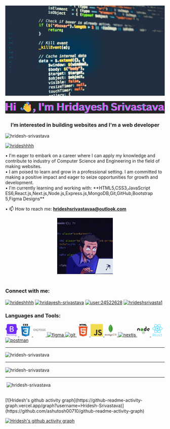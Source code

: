 ![logo](https://github.com/Hridesh-Srivastava/Hridesh-Srivastava/blob/main/Copy%20of%20Grey%20minimalist%20business%20project%20presentation%20%20(2).gif)
<br>
<!--<h1 align="center">Hi 👋, I'm Hridayesh Srivastava</h1>-->
<div align="center"> <img width="600" src="./name-intro.png" alt="intro"/> </div>
<h3 align="center">I’m interested in building websites and I'm a web developer</h3>

<p align="left"> <img src="https://komarev.com/ghpvc/?username=hridesh-srivastava&label=Profile%20views&color=0e75b6&style=flat" alt="hridesh-srivastava" /> </p>

<p align="left"> <a href="https://twitter.com/hrideshhhh" target="blank"><img src="https://img.shields.io/twitter/follow/hrideshhhh?logo=twitter&style=for-the-badge" alt="hrideshhhh" /></a> </p>
• I'm eager to embark on a career where I can apply my knowledge and contribute to industry of Computer Science and Engineering in the field of making websites. <br>
• I am poised to learn and grow in a professional setting. I am committed to making a positive impact and eager to seize opportunities for growth and development. <br>
• I'm currently learning and working with: **HTML5,CSS3,JavaScript ES6,React.js,Next.js,Node.js,Express.js,MongoDB,Git,GitHub,Bootstrap 5,Figma Designs**

• 📫 How to reach me: **hrideshsrivastavaa@outlook.com**
<br>
<div align="center"> <img alt="code gify" width="35%" src="./200w.gif" /> </div>
<br>
<h3 align="left">Connect with me:</h3> 
<p align="left">
<a href="https://twitter.com/hrideshhhh" target="blank"><img align="center" src="https://raw.githubusercontent.com/rahuldkjain/github-profile-readme-generator/master/src/images/icons/Social/twitter.svg" alt="hrideshhhh" height="30" width="40" /></a>
<a href="https://www.linkedin.com/in/hridayesh-srivastava-9575901bb/" target="blank"><img align="center" src="https://raw.githubusercontent.com/rahuldkjain/github-profile-readme-generator/master/src/images/icons/Social/linked-in-alt.svg" alt="hridayesh-srivastava" height="30" width="40" /></a>
<a href="https://stackoverflow.com/users/24522628/hridesh-srivastava?tab=profile" target="blank"><img align="center" src="https://raw.githubusercontent.com/rahuldkjain/github-profile-readme-generator/master/src/images/icons/Social/stack-overflow.svg" alt="user:24522628" height="30" width="40" /></a>
<a href="https://www.hackerrank.com/hrideshsrivasta1" target="blank"><img align="center" src="https://raw.githubusercontent.com/rahuldkjain/github-profile-readme-generator/master/src/images/icons/Social/hackerrank.svg" alt="hrideshsrivasta1" height="30" width="40" /></a>
</p>

<h3 align="left">Languages and Tools:</h3>
<p align="left"> <a href="https://getbootstrap.com" target="_blank" rel="noreferrer"> <img src="https://raw.githubusercontent.com/devicons/devicon/master/icons/bootstrap/bootstrap-plain-wordmark.svg" alt="bootstrap" width="40" height="40"/> </a> <a href="https://www.w3schools.com/css/" target="_blank" rel="noreferrer"> <img src="https://raw.githubusercontent.com/devicons/devicon/master/icons/css3/css3-original-wordmark.svg" alt="css3" width="40" height="40"/> </a> <a href="https://expressjs.com" target="_blank" rel="noreferrer"> <img src="https://raw.githubusercontent.com/devicons/devicon/master/icons/express/express-original-wordmark.svg" alt="express" width="40" height="40"/> </a> <a href="https://www.figma.com/" target="_blank" rel="noreferrer"> <img src="https://www.vectorlogo.zone/logos/figma/figma-icon.svg" alt="figma" width="40" height="40"/> </a> <a href="https://git-scm.com/" target="_blank" rel="noreferrer"> <img src="https://www.vectorlogo.zone/logos/git-scm/git-scm-icon.svg" alt="git" width="40" height="40"/> </a> <a href="https://www.w3.org/html/" target="_blank" rel="noreferrer"> <img src="https://raw.githubusercontent.com/devicons/devicon/master/icons/html5/html5-original-wordmark.svg" alt="html5" width="40" height="40"/> </a> <a href="https://developer.mozilla.org/en-US/docs/Web/JavaScript" target="_blank" rel="noreferrer"> <img src="https://raw.githubusercontent.com/devicons/devicon/master/icons/javascript/javascript-original.svg" alt="javascript" width="40" height="40"/> </a> <a href="https://www.mongodb.com/" target="_blank" rel="noreferrer"> <img src="https://raw.githubusercontent.com/devicons/devicon/master/icons/mongodb/mongodb-original-wordmark.svg" alt="mongodb" width="40" height="40"/> </a> <a href="https://nextjs.org/" target="_blank" rel="noreferrer"> <img src="https://cdn.worldvectorlogo.com/logos/nextjs-2.svg" alt="nextjs" width="40" height="40"/> </a> <a href="https://nodejs.org" target="_blank" rel="noreferrer"> <img src="https://raw.githubusercontent.com/devicons/devicon/master/icons/nodejs/nodejs-original-wordmark.svg" alt="nodejs" width="40" height="40"/> </a> <a href="https://reactjs.org/" target="_blank" rel="noreferrer"> <img src="https://raw.githubusercontent.com/devicons/devicon/master/icons/react/react-original-wordmark.svg" alt="react" width="40" height="40"/> </a> <a href="https://postman.com" target="_blank" rel="noreferrer"> <img src="https://www.vectorlogo.zone/logos/getpostman/getpostman-icon.svg" alt="postman" width="40" height="40"/> </a> </p>

<hr>
<p><img src="https://github-readme-stats.vercel.app/api/top-langs?username=hridesh-srivastava&show_icons=true&locale=en&layout=compact" alt="hridesh-srivastava" /></p>
<hr>

<p><img align="center" src="https://github-readme-streak-stats.herokuapp.com/?user=hridesh-srivastava&" alt="hridesh-srivastava" /></p>
<hr>

<p>&nbsp;<img align="center" src="https://github-readme-stats.vercel.app/api?username=hridesh-srivastava&show_icons=true&locale=en" alt="hridesh-srivastava" /></p>
<br>
[![Hridesh's github activity graph](https://github-readme-activity-graph.vercel.app/graph?username=Hridesh-Srivastava)](https://github.com/ashutosh00710/github-readme-activity-graph)

[![Hridesh's github activity graph](https://github-readme-activity-graph.vercel.app/graph?username=Hridesh-Srivastava&theme=dracula)](https://github.com/ashutosh00710/github-readme-activity-graph)